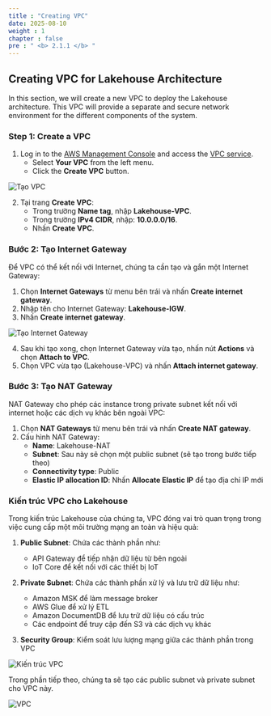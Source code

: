 ```yaml
---
title : "Creating VPC"
date: 2025-08-10
weight : 1
chapter : false
pre : " <b> 2.1.1 </b> "
---
```


## Creating VPC for Lakehouse Architecture

In this section, we will create a new VPC to deploy the Lakehouse architecture. This VPC will provide a separate and secure network environment for the different components of the system.

### Step 1: Create a VPC

1. Log in to the [AWS Management Console](https://console.aws.amazon.com/) and access the [VPC service](https://console.aws.amazon.com/vpc/home).
   + Select **Your VPC** from the left menu.
   + Click the **Create VPC** button.

![Tạo VPC](/images/2.prerequisite/001-createvpc.png)

2. Tại trang **Create VPC**:
   + Trong trường **Name tag**, nhập **Lakehouse-VPC**.
   + Trong trường **IPv4 CIDR**, nhập: **10.0.0.0/16**.
   + Nhấn **Create VPC**.

### Bước 2: Tạo Internet Gateway

Để VPC có thể kết nối với Internet, chúng ta cần tạo và gắn một Internet Gateway:

1. Chọn **Internet Gateways** từ menu bên trái và nhấn **Create internet gateway**.
2. Nhập tên cho Internet Gateway: **Lakehouse-IGW**.
3. Nhấn **Create internet gateway**.

![Tạo Internet Gateway](/images/2.prerequisite/002-createvpc.png)

4. Sau khi tạo xong, chọn Internet Gateway vừa tạo, nhấn nút **Actions** và chọn **Attach to VPC**.
5. Chọn VPC vừa tạo (Lakehouse-VPC) và nhấn **Attach internet gateway**.

### Bước 3: Tạo NAT Gateway

NAT Gateway cho phép các instance trong private subnet kết nối với internet hoặc các dịch vụ khác bên ngoài VPC:

1. Chọn **NAT Gateways** từ menu bên trái và nhấn **Create NAT gateway**.
2. Cấu hình NAT Gateway:
   - **Name**: Lakehouse-NAT
   - **Subnet**: Sau này sẽ chọn một public subnet (sẽ tạo trong bước tiếp theo)
   - **Connectivity type**: Public
   - **Elastic IP allocation ID**: Nhấn **Allocate Elastic IP** để tạo địa chỉ IP mới

### Kiến trúc VPC cho Lakehouse

Trong kiến trúc Lakehouse của chúng ta, VPC đóng vai trò quan trọng trong việc cung cấp một môi trường mạng an toàn và hiệu quả:

1. **Public Subnet**: Chứa các thành phần như:
   - API Gateway để tiếp nhận dữ liệu từ bên ngoài
   - IoT Core để kết nối với các thiết bị IoT

2. **Private Subnet**: Chứa các thành phần xử lý và lưu trữ dữ liệu như:
   - Amazon MSK để làm message broker
   - AWS Glue để xử lý ETL
   - Amazon DocumentDB để lưu trữ dữ liệu có cấu trúc
   - Các endpoint để truy cập đến S3 và các dịch vụ khác

3. **Security Group**: Kiểm soát lưu lượng mạng giữa các thành phần trong VPC

![Kiến trúc VPC](/images/2.prerequisite/vpc-architecture.png)

Trong phần tiếp theo, chúng ta sẽ tạo các public subnet và private subnet cho VPC này.

![VPC](/images/2.prerequisite/002-createvpc.png)